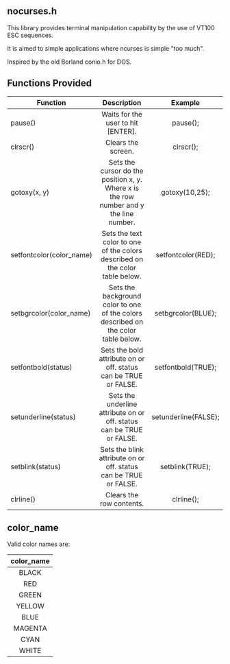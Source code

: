 nocurses.h
----------

This library provides terminal manipulation capability by the use of VT100 ESC sequences. 

It is aimed to simple applications where ncurses is simple "too much".

Inspired by the old Borland conio.h for DOS.


Functions Provided
------------------
| Function                 |                                       Description                                      |        Example       |
|--------------------------|:--------------------------------------------------------------------------------------:|:--------------------:|
| pause()                  |                           Waits for the user to hit [ENTER].                           |       pause();       |
| clrscr()                 |                                   Clears the screen.                                   |       clrscr();      |
| gotoxy(x, y)             | Sets the cursor do the position x, y. Where x is the row number and y the line number. |    gotoxy(10,25);    |
| setfontcolor(color_name) | Sets the text color to one of the colors described on the color table below.           | setfontcolor(RED);   |
| setbgrcolor(color_name)  | Sets the background color to one of the colors described on the color table below.     | setbgrcolor(BLUE);   |
| setfontbold(status)      | Sets the bold attribute on or off. status can be TRUE or FALSE.                         | setfontbold(TRUE);   |
| setunderline(status)     | Sets the underline attribute on or off. status can be TRUE or FALSE.                    | setunderline(FALSE); |
| setblink(status)         | Sets the blink attribute on or off. status can be TRUE or FALSE.                        | setblink(TRUE);      |
| clrline()                | Clears the row contents.                                                               | clrline();           |



color_name
----------

Valid color names are:

| color_name |
|:----------:|
| BLACK      |
| RED        |
| GREEN      |
| YELLOW     |
| BLUE       |
| MAGENTA    |
| CYAN       |
| WHITE      |


